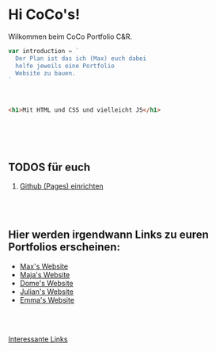 # Hi CoCo's!

Wilkommen beim CoCo Portfolio C&R.

```js
var introduction = `
  Der Plan ist das ich (Max) euch dabei 
  helfe jeweils eine Portfolio 
  Website zu bauen.
`
```

<br>

```html
<h1>Mit HTML und CSS und vielleicht JS</h1>
```

<br>
<br>
<br>

## TODOS für euch
1. [Github (Pages) einrichten](/content/todo.md)


<br>
<br>

## Hier werden irgendwann Links zu euren Portfolios erscheinen:
- [Max's Website](https://jim-fx.github.io)
- [Maja's Website](https://mkawecki0.github.io)
- [Dome's Website](https://domebour.github.io)
- [Julian's Website](https://juliangrafen.github.io/portfolio)
- [Emma's Website](https://em-cotter.github.io)


<br>
<br>

[Interessante Links](/content/links.md)
